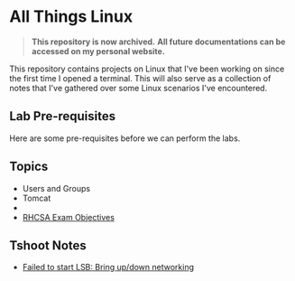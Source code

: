 
# All Things Linux 

> **This repository is now archived.**
> **All future documentations can be accessed on my personal website.**

This repository contains projects on Linux that I've been working on since the first time I opened a terminal. 
This will also serve as a collection of notes that I've gathered over some Linux scenarios I've encountered.

## Lab Pre-requisites

Here are some pre-requisites before we can perform the labs. 


## Topics

- Users and Groups
- Tomcat 
- 
- [RHCSA Exam Objectives](pages/01-linux-basics/RHCSA-Exam-objectives.md)


## Tshoot Notes 

- [Failed to start LSB: Bring up/down networking](pages/99-tshoot-notes/failed-to-start-lsb-up/down-networking.md)


